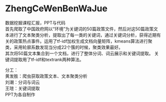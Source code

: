 # ZhengCeWenBenWaJue
数据挖掘课程汇报，PPT与代码  
首先爬取了中国政府网以“环境”为关键词的50篇政策文件，然后对这50篇政策文本进行了文本聚类分析，提取出了每一类的关键词，通过关键词分析，获得近期有关的政策热点事件。运用了tf-idf加权生成文档向量矩阵，kmeans算法进行聚类，采用轮廓系数发现当分成22个簇的时候，聚类效果最好。    
其次将50篇文本集合到一个文档，进行了整体分词、词云展示和关键词提取。 关键词提取用了tf-idf和textrank两种算法。 
  
分工：  
黄发胜：爬虫获取政策文本、文本聚类分析  
刘潮：分词与词云  
王瑄：关键词提取  
PPT为各自制作  
